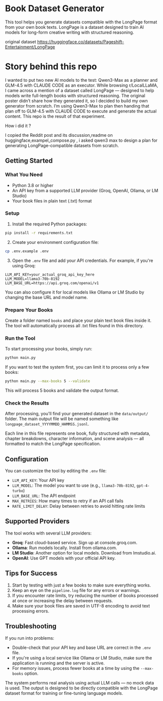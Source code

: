 

# Book Dataset Generator

This tool helps you generate datasets compatible with the LongPage format from your own book texts. LongPage is a dataset designed to train AI models for long-form creative writing with structured reasoning.

original dataset https://huggingface.co/datasets/Pageshift-Entertainment/LongPage 
# Story behind this repo 

I wanted to put two new AI models to the test: Qwen3-Max as a planner and GLM-4.5 with CLAUDE CODE as an executor. While browsing r/LocalLLaMA, I came across a mention of a dataset called LongPage — designed to help models write full-length books with structured reasoning. The original poster didn’t share how they generated it, so I decided to build my own generator from scratch. I’m using Qwen3-Max to plan then handing that plan off to GLM-4.5 with CLAUDE CODE to execute and generate the actual content. This repo is the result of that experiment. 

How i did it ?

I copied the Reddit post and its discussion,readme on huggingface,exampel_compose.py , i asked qwen3 max to design a plan for generating LongPage-compatible datasets from scratch. 
## Getting Started

### What You Need

- Python 3.8 or higher
- An API key from a supported LLM provider (Groq, OpenAI, Ollama, or LM Studio)
- Your book files in plain text (.txt) format

### Setup

1. Install the required Python packages:

```bash
pip install -r requirements.txt
```

2. Create your environment configuration file:

```bash
cp .env.example .env
```

3. Open the `.env` file and add your API credentials. For example, if you're using Groq:

```
LLM_API_KEY=your_actual_groq_api_key_here
LLM_MODEL=llama3-70b-8192
LLM_BASE_URL=https://api.groq.com/openai/v1
```

You can also configure it for local models like Ollama or LM Studio by changing the base URL and model name.

### Prepare Your Books

Create a folder named `books` and place your plain text book files inside it. The tool will automatically process all .txt files found in this directory.

### Run the Tool

To start processing your books, simply run:

```bash
python main.py
```

If you want to test the system first, you can limit it to process only a few books:

```bash
python main.py --max-books 5 --validate
```

This will process 5 books and validate the output format.

### Check the Results

After processing, you'll find your generated dataset in the `data/output/` folder. The main output file will be named something like `longpage_dataset_YYYYMMDD_HHMMSS.jsonl`.

Each line in this file represents one book, fully structured with metadata, chapter breakdowns, character information, and scene analysis — all formatted to match the LongPage specification.

## Configuration

You can customize the tool by editing the `.env` file:

- `LLM_API_KEY`: Your API key
- `LLM_MODEL`: The model you want to use (e.g., `llama3-70b-8192`, `gpt-4-turbo`)
- `LLM_BASE_URL`: The API endpoint
- `MAX_RETRIES`: How many times to retry if an API call fails
- `RATE_LIMIT_DELAY`: Delay between retries to avoid hitting rate limits

## Supported Providers

The tool works with several LLM providers:

- **Groq**: Fast cloud-based service. Sign up at console.groq.com.
- **Ollama**: Run models locally. Install from ollama.com.
- **LM Studio**: Another option for local models. Download from lmstudio.ai.
- **OpenAI**: Use GPT models with your official API key.

## Tips for Success

1. Start by testing with just a few books to make sure everything works.
2. Keep an eye on the `pipeline.log` file for any errors or warnings.
3. If you encounter rate limits, try reducing the number of books processed at once or increasing the delay between requests.
4. Make sure your book files are saved in UTF-8 encoding to avoid text processing errors.

## Troubleshooting

If you run into problems:

- Double-check that your API key and base URL are correct in the `.env` file.
- If you're using a local service like Ollama or LM Studio, make sure the application is running and the server is active.
- For memory issues, process fewer books at a time by using the `--max-books` option.

The system performs real analysis using actual LLM calls — no mock data is used. The output is designed to be directly compatible with the LongPage dataset format for training or fine-tuning language models.
